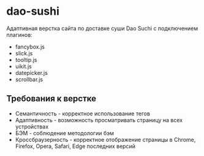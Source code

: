 # dao-sushi
Адаптивная верстка сайта по доставке суши Dao Suchi с подключением плагинов:
<ul>
<li>fancybox.js</li>
<li>slick.js</li>
<li>tooltip.js</li>
<li>uikit.js</li>
<li>datepicker.js</li>
<li>scrollbar.js</li>
</ul>
<h2>Требования к верстке</h2>
<ul>
  <li>Семантичность - корректное использование тегов</li>
  <li>Адаптивность - возможность просматривать страницу на всех устройствах</li>
  <li>БЭМ - соблюдение методологии бэм</li>
  <li>Кроссбраузерность - корректное отображение страницы в Chrome, Firefox, Opera, Safari, Edge последних версий</li>
</ul>

